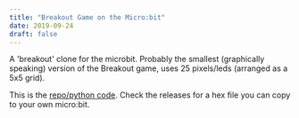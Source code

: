 ```yaml
---
title: "Breakout Game on the Micro:bit"
date: 2019-09-24
draft: false
---
```


A 'breakout' clone for the microbit.
Probably the smallest (graphically speaking) version of the Breakout game, uses
25 pixels/leds (arranged as a 5x5 grid).

This is the [repo/python
code](https://github.com/thevirtuoso1973/Microbit-Breakout). Check the releases
for a hex file you can copy to your own micro:bit.
